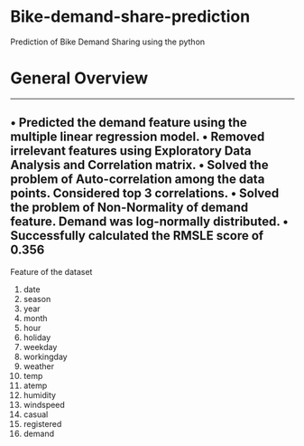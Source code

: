 # Bike-demand-share-prediction
Prediction of Bike Demand Sharing using the python

# General Overview
---------------------------------------------------------------------------------------------------
•	Predicted the demand feature using the multiple linear regression model.
•	Removed irrelevant features using Exploratory Data Analysis and Correlation matrix.
•	Solved the problem of Auto-correlation among the data points. Considered top 3 correlations.
•	Solved the problem of Non-Normality of demand feature. Demand was log-normally distributed.
•	Successfully calculated the RMSLE score of 0.356
----------------------------------------------------------------------------------------------------

Feature of the dataset
1. date
2. season
3. year
4. month
5. hour
6. holiday
7. weekday
8. workingday
9. weather
10. temp
11. atemp
12. humidity
13. windspeed
14. casual
15. registered
16. demand
